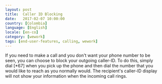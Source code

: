 ```yaml
---
layout: post
title:  Caller ID Blocking
date:   2017-02-07 10:00:00
country: [Colombia]
language: [English]
locale: [en-co]
category: [wework]
tags: [end-user-features, calling, wework]
---
```


If you need to make a call and you don't want your phone number to be seen, you can choose to block your outgoing caller-ID. To do this, simply dial [*67] when you pick up the phone and then dial the number that you would like to reach as you normally would. The recipient's caller-ID display will not show your information when the incoming call rings.